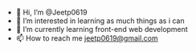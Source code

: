 - 👋 Hi, I’m @Jeetp0619
- 👀 I’m interested in learning as much things as i can
- 🌱 I’m currently learning front-end web development
- 📫 How to reach me jeetp0619@gmail.com

<!---
Jeetp0619/Jeetp0619 is a ✨ special ✨ repository because its `README.md` (this file) appears on your GitHub profile.
You can click the Preview link to take a look at your changes.
--->
